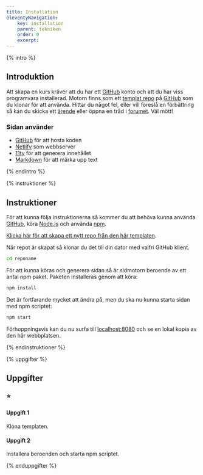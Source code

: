 ```yaml
---
title: Installation
eleventyNavigation:
    key: installation
    parent: tekniken
    order: 0
    excerpt: 
---
```

{% intro %}

## Introduktion
Att skapa en kurs kräver att du har ett [GitHub](https://github.com/) konto och att du har viss
programvara installerad. Motorn finns som ett [templat repo](https://github.com/jensnti/tod) 
på [GitHub](https://github.com/) som du klonar för att använda. Hittar du något fel,
eller vill föreslå en förbättring så kan du skicka ett [ärende](https://github.com/jensnti/tod/issues) 
eller öppna en tråd i [forumet](https://github.com/jensnti/tod/discussions). 
Väl mött!

### Sidan använder
 - [GitHub](https://github.com/) för att hosta koden
 - [Netlify](https://www.netlify.com/) som webbserver
 - [11ty](https://www.11ty.dev/) för att generera innehållet
 - [Markdown](https://www.markdownguide.org/) för att märka upp text

{% endintro %}

{% instruktioner %}

## Instruktioner
För att kunna följa instruktionerna så kommer du att behöva kunna använda 
[GitHub](https://github.com/), köra [Node.js](https://nodejs.org/) och använda [npm](https://www.npmjs.com/).

[Klicka här för att skapa ett nytt repo från den här templaten](https://github.com/jensnti/tod/generate).

När repot är skapat så klonar du det till din dator med valfri GitHub klient.
```bash
cd reponame
```

För att kunna köras och generera sidan så är sidmotorn beroende av ett antal npm paket. 
Paketen installeras genom att köra:
```bash
npm install
```

Det är fortfarande mycket att ändra på, men du ska nu kunna starta sidan med npm scriptet:
```bash
npm start
```

Förhoppningsvis kan du nu surfa till [localhost:8080](http://localhost:8080) och se en lokal
kopia av den här webbplatsen.

{% endinstruktioner %}

{% uppgifter %}

## Uppgifter
### ⭐
#### Uppgift 1

Klona templaten.

#### Uppgift 2

Installera beroenden och starta npm scriptet.

{% enduppgifter %}